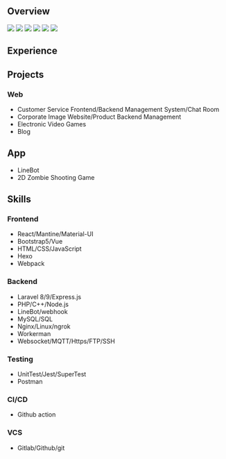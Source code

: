 ## Overview
[![](https://github-profile-summary-cards.vercel.app/api/cards/profile-details?username=chienniman&theme=github_dark)](#overview)
[![](https://github-profile-summary-cards.vercel.app/api/cards/stats?username=chienniman&theme=github_dark)](#overview)
[![](https://github-profile-summary-cards.vercel.app/api/cards/productive-time?username=chienniman&theme=github_dark)](#overview)
[![](https://github-profile-summary-cards.vercel.app/api/cards/repos-per-language?username=chienniman&layout=compact&&theme=github_dark)](#overview)
[![](https://github-profile-summary-cards.vercel.app/api/cards/most-commit-language?username=chienniman&layout=compact&&theme=github_dark)](#overview)
[![](https://github-readme-stats.vercel.app/api/top-langs/?username=chienniman&layout=compact&theme=github_dark)](#overview)

## Experience



## Projects
### Web
- Customer Service Frontend/Backend Management System/Chat Room
- Corporate Image Website/Product Backend Management
- Electronic Video Games
- Blog

## App
- LineBot
- 2D Zombie Shooting Game

## Skills
### Frontend
-  React/Mantine/Material-UI
-  Bootstrap5/Vue
-  HTML/CSS/JavaScript
-  Hexo
-  Webpack

### Backend
- Laravel 8/9/Express.js 
- PHP/C++/Node.js
- LineBot/webhook
- MySQL/SQL  
- Nginx/Linux/ngrok
- Workerman
- Websocket/MQTT/Https/FTP/SSH

### Testing
- UnitTest/Jest/SuperTest
- Postman

### CI/CD
- Github action

### VCS
- Gitlab/Github/git
